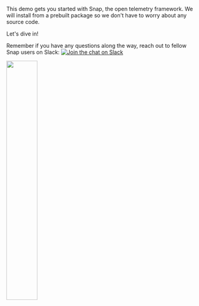 This demo gets you started with Snap, the open telemetry framework. We will install from a prebuilt package so we don't have to worry about any source code. 

Let's dive in! 

Remember if you have any questions along the way, reach out to fellow Snap users on Slack: [![Join the chat on Slack](https://intelsdi-x.herokuapp.com/badge.svg)](https://intelsdi-x.herokuapp.com/)

<img src="https://cloud.githubusercontent.com/assets/1744971/20331694/e07e9148-ab5b-11e6-856a-e4e956540077.png" width="40%">
